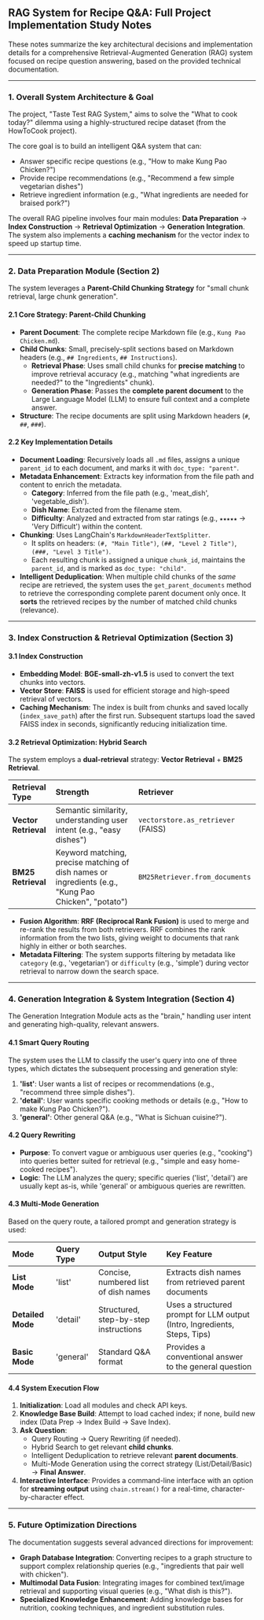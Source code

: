 ## **RAG System for Recipe Q&A: Full Project Implementation Study Notes**

These notes summarize the key architectural decisions and implementation details for a comprehensive Retrieval-Augmented Generation (RAG) system focused on recipe question answering, based on the provided technical documentation.

---

### **1. Overall System Architecture & Goal**

The project, "Taste Test RAG System," aims to solve the "What to cook today?" dilemma using a highly-structured recipe dataset (from the HowToCook project).

The core goal is to build an intelligent Q\&A system that can:
* Answer specific recipe questions (e.g., "How to make Kung Pao Chicken?")
* Provide recipe recommendations (e.g., "Recommend a few simple vegetarian dishes")
* Retrieve ingredient information (e.g., "What ingredients are needed for braised pork?")

The overall RAG pipeline involves four main modules: **Data Preparation** $\rightarrow$ **Index Construction** $\rightarrow$ **Retrieval Optimization** $\rightarrow$ **Generation Integration**. The system also implements a **caching mechanism** for the vector index to speed up startup time.

---

### **2. Data Preparation Module (Section 2)**

The system leverages a **Parent-Child Chunking Strategy** for "small chunk retrieval, large chunk generation".

#### **2.1 Core Strategy: Parent-Child Chunking**

* **Parent Document**: The complete recipe Markdown file (e.g., `Kung Pao Chicken.md`).
* **Child Chunks**: Small, precisely-split sections based on Markdown headers (e.g., `## Ingredients`, `## Instructions`).
    * **Retrieval Phase**: Uses small child chunks for **precise matching** to improve retrieval accuracy (e.g., matching "what ingredients are needed?" to the "Ingredients" chunk).
    * **Generation Phase**: Passes the **complete parent document** to the Large Language Model (LLM) to ensure full context and a complete answer.
* **Structure**: The recipe documents are split using Markdown headers (`#`, `##`, `###`).

#### **2.2 Key Implementation Details**

* **Document Loading**: Recursively loads all `.md` files, assigns a unique `parent_id` to each document, and marks it with `doc_type: "parent"`.
* **Metadata Enhancement**: Extracts key information from the file path and content to enrich the metadata.
    * **Category**: Inferred from the file path (e.g., 'meat\_dish', 'vegetable\_dish').
    * **Dish Name**: Extracted from the filename stem.
    * **Difficulty**: Analyzed and extracted from star ratings (e.g., `★★★★★` $\rightarrow$ 'Very Difficult') within the content.
* **Chunking**: Uses LangChain's `MarkdownHeaderTextSplitter`.
    * It splits on headers: `(#, "Main Title")`, `(##, "Level 2 Title")`, `(###, "Level 3 Title")`.
    * Each resulting chunk is assigned a unique `chunk_id`, maintains the `parent_id`, and is marked as `doc_type: "child"`.
* **Intelligent Deduplication**: When multiple child chunks of the *same* recipe are retrieved, the system uses the `get_parent_documents` method to retrieve the corresponding complete parent document only once. It **sorts** the retrieved recipes by the number of matched child chunks (relevance).

---

### **3. Index Construction & Retrieval Optimization (Section 3)**

#### **3.1 Index Construction**

* **Embedding Model**: **BGE-small-zh-v1.5** is used to convert the text chunks into vectors.
* **Vector Store**: **FAISS** is used for efficient storage and high-speed retrieval of vectors.
* **Caching Mechanism**: The index is built from chunks and saved locally (`index_save_path`) after the first run. Subsequent startups load the saved FAISS index in seconds, significantly reducing initialization time.

#### **3.2 Retrieval Optimization: Hybrid Search**

The system employs a **dual-retrieval** strategy: **Vector Retrieval** + **BM25 Retrieval**.

| Retrieval Type | Strength | Retriever |
| :--- | :--- | :--- |
| **Vector Retrieval** | Semantic similarity, understanding user intent (e.g., "easy dishes") | `vectorstore.as_retriever` (FAISS) |
| **BM25 Retrieval** | Keyword matching, precise matching of dish names or ingredients (e.g., "Kung Pao Chicken", "potato") | `BM25Retriever.from_documents` |

* **Fusion Algorithm**: **RRF (Reciprocal Rank Fusion)** is used to merge and re-rank the results from both retrievers. RRF combines the rank information from the two lists, giving weight to documents that rank highly in either or both searches.
* **Metadata Filtering**: The system supports filtering by metadata like `category` (e.g., 'vegetarian') or `difficulty` (e.g., 'simple') during vector retrieval to narrow down the search space.

---

### **4. Generation Integration & System Integration (Section 4)**

The Generation Integration Module acts as the "brain," handling user intent and generating high-quality, relevant answers.

#### **4.1 Smart Query Routing**

The system uses the LLM to classify the user's query into one of three types, which dictates the subsequent processing and generation style:
1.  **'list'**: User wants a list of recipes or recommendations (e.g., "recommend three simple dishes").
2.  **'detail'**: User wants specific cooking methods or details (e.g., "How to make Kung Pao Chicken?").
3.  **'general'**: Other general Q\&A (e.g., "What is Sichuan cuisine?").

#### **4.2 Query Rewriting**

* **Purpose**: To convert vague or ambiguous user queries (e.g., "cooking") into queries better suited for retrieval (e.g., "simple and easy home-cooked recipes").
* **Logic**: The LLM analyzes the query; specific queries ('list', 'detail') are usually kept as-is, while 'general' or ambiguous queries are rewritten.

#### **4.3 Multi-Mode Generation**

Based on the query route, a tailored prompt and generation strategy is used:

| Mode | Query Type | Output Style | Key Feature |
| :--- | :--- | :--- | :--- |
| **List Mode** | 'list' | Concise, numbered list of dish names | Extracts dish names from retrieved parent documents |
| **Detailed Mode** | 'detail' | Structured, step-by-step instructions | Uses a structured prompt for LLM output (Intro, Ingredients, Steps, Tips) |
| **Basic Mode** | 'general' | Standard Q\&A format | Provides a conventional answer to the general question |

#### **4.4 System Execution Flow**

1.  **Initialization**: Load all modules and check API keys.
2.  **Knowledge Base Build**: Attempt to load cached index; if none, build new index (Data Prep $\rightarrow$ Index Build $\rightarrow$ Save Index).
3.  **Ask Question**:
    * Query Routing $\rightarrow$ Query Rewriting (if needed).
    * Hybrid Search to get relevant **child chunks**.
    * Intelligent Deduplication to retrieve relevant **parent documents**.
    * Multi-Mode Generation using the correct strategy (List/Detail/Basic) $\rightarrow$ **Final Answer**.
4.  **Interactive Interface**: Provides a command-line interface with an option for **streaming output** using `chain.stream()` for a real-time, character-by-character effect.

---

### **5. Future Optimization Directions**

The documentation suggests several advanced directions for improvement:
* **Graph Database Integration**: Converting recipes to a graph structure to support complex relationship queries (e.g., "ingredients that pair well with chicken").
* **Multimodal Data Fusion**: Integrating images for combined text/image retrieval and supporting visual queries (e.g., "What dish is this?").
* **Specialized Knowledge Enhancement**: Adding knowledge bases for nutrition, cooking techniques, and ingredient substitution rules.